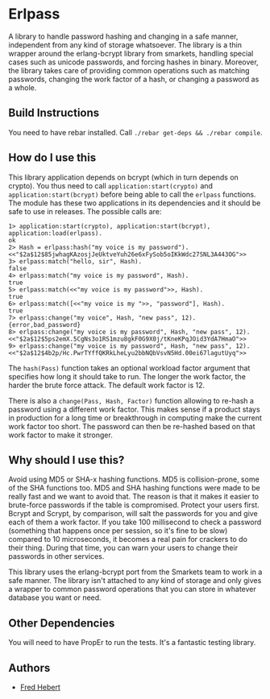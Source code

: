 # Erlpass #

A library to handle password hashing and changing in a safe manner, independent from any kind of storage whatsoever. The library is a thin wrapper around the erlang-bcrypt library from smarkets, handling special cases such as unicode passwords, and forcing hashes in binary. Moreover, the library takes care of providing common operations such as matching passwords, changing the work factor of a hash, or changing a password as a whole.

## Build Instructions ##

You need to have rebar installed. Call `./rebar get-deps && ./rebar compile`.

## How do I use this ##

This library application depends on bcrypt (which in turn depends on crypto). You thus need to call `application:start(crypto)` and `application:start(bcrypt)` before being able to call the `erlpass` functions. The module has these two applications in its dependencies and it should be safe to use in releases. The possible calls are:

    1> application:start(crypto), application:start(bcrypt), application:load(erlpass).
    ok
    2> Hash = erlpass:hash("my voice is my password").
    <<"$2a$12$85jwhagKAzosjJeUktveYuh26e6xFySob5oIKkWdc27SNL3A443OG">>
    3> erlpass:match("hello, sir", Hash).
    false
    4> erlpass:match("my voice is my password", Hash).
    true
    5> erlpass:match(<<"my voice is my password">>, Hash).
    true
    6> erlpass:match([<<"my voice is my ">>, "password"], Hash).
    true
    7> erlpass:change("my voice", Hash, "new pass", 12).
    {error,bad_password}
    8> erlpass:change("my voice is my password", Hash, "new pass", 12).
    <<"$2a$12$5ps2emX.5CgNs3o1RS1mzu8gkF0G9X0j/tKneKPqJOid3YdA7HmaO">>
    9> erlpass:change("my voice is my password", Hash, "new pass", 12).
    <<"$2a$12$4b2p/Hc.PwrTYffQKRkLheLyu2bbNQbVsvN5Hd.00ei67lagutUyq">>

The `hash(Pass)` function takes an optional workload factor argument that specifies how long it should take to run. The longer the work factor, the harder the brute force attack. The default work factor is 12.

There is also a `change(Pass, Hash, Factor)` function allowing to re-hash a password using a different work factor. This makes sense if a product stays in production for a long time or breakthrough in computing make the current work factor too short. The password can then be re-hashed based on that work factor to make it stronger.

## Why should I use this? ##

Avoid using MD5 or SHA-x hashing functions. MD5 is collision-prone, some of the SHA functions too. MD5 and SHA hashing functions were made to be really fast and we want to avoid that. The reason is that it makes it easier to brute-force passwords if the table is compromised. Protect your users first. Bcrypt and Scrypt, by comparison, will salt the passwords for you and give each of them a work factor. If you take 100 millisecond to check a password (something that happens once per session, so it's fine to be slow) compared to 10 microseconds, it becomes a real pain for crackers to do their thing. During that time, you can warn your users to change their passwords in other services.

This library uses the erlang-bcrypt port from the Smarkets team to work in a safe manner. The library isn't attached to any kind of storage and only gives a wrapper to common password operations that you can store in whatever database you want or need.

## Other Dependencies ##
You will need to have PropEr to run the tests. It's a fantastic testing library.

## Authors ##

- [Fred Hebert](http://ferd.ca)
